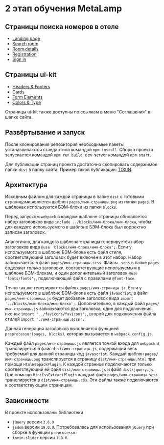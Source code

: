 # 2 этап обучения MetaLamp

## Страницы поиска номеров в отеле

- [Landing page](https://nikolaykaurov.github.io/dist/)
- [Search room](https://nikolaykaurov.github.io/dist/search-room.html)
- [Room details](https://nikolaykaurov.github.io/dist/room-details.html)
- [Registration](https://nikolaykaurov.github.io/dist/registration.html)
- [Sign in](https://nikolaykaurov.github.io/dist/sign-in.html)

## Страницы ui-kit

- [Headers & Footers](https://nikolaykaurov.github.io/dist/headers-footers.html)
- [Cards](https://nikolaykaurov.github.io/dist/cards.html)
- [Form Elements](https://nikolaykaurov.github.io/dist/form-elements.html)
- [Colors & Type](https://nikolaykaurov.github.io/dist/colors-type.html)

Страницы ui-kit также доступны по ссылкам в меню "Соглашения" в шапке сайта. 

## Развёртывание и запуск

После клонирования репозитория необходимые пакеты устанавливаются стандартной
командой `npm install`. Сборка проекта запускается командой `npm run build`,
dev-server командой `npm start`.

Для публикации страниц проекта достаточно скопировать содержимое папки
`dist` в папку сайта. Пример такой публикации: [TOXIN](https://toxin.h1n.ru/).

## Архитектура

Исходным файлом для каждой страницы в папке `dist` с готовыми страницами
является шаблон `pages/имя-страницы.pug` из папки `pages`. В шаблонах используются БЭМ-блоки
из папки `blocks`.

Перед запуском `webpack` в каждом шаблоне страницы обновляется набор заголовков
вида `include ../blocks/имя-блока/имя-блока`,
чтобы для каждого используемого в шаблоне БЭМ-блока был корректно записан заголовок.

Аналогично, для каждого шаблона страницы генерируется набор заголовков вида
`@use 'blocks/имя-блока/имя-блока';`. Если у используемого в шаблоне БЭМ-блока
есть файл стиля, соответствующий заголовок будет включён в этот набор. Набор
записывается в файл `pages/имя-страницы.scss`.
Файлы `.scss` в папке `pages` содержат только заголовки,
соответствующие используемым в шаблоне БЭМ-блокам, и один дополнительный
заголовок `@use 'fonts/fonts';`, подключающий файл с правилами `@font-face`.

Точно так же генерируются файлы `pages/имя-страницы.js`. Если у используемого
в шаблоне БЭМ-блока есть файл `javascript`, в файл `pages/имя-страницы.js`
будет добавлен заголовок вида `import '../blocks/имя-блока/имя-блока';`.
Дополнительно, в каждый файл `pages/имя-страницы.js` записываются два заголовка,
один для подключения иконок `import '../favicons/favicons';`, второй для
подключения файла стилей `import './имя-страницы.scss';`.

Данная генерация заголовков выполняется функцией `preprocessor(pages, blocks)`, которая вызывается
в `webpack.config.js`.

Каждый файл `pages/имя-страницы.js` является точкой входа для `webpack` и транслируется
в файл `dist/имя-страницы.js`, содержащий весь требуемый для данной страницы
код `javascript`. Каждый шаблон `pages/имя-страницы.pug` транслируется в
страницу `dist/имя-страницы.html` при помощи `HtmlWebpackPlugin`. К каждой
странице подключаются только соответствующий ей файл `dist/имя-страницы.js` и
файл `dist/jquery.js`. При помощи `MiniCssExtractPlugin` каждый файл 
`pages/имя-страницы.scss` транслируется в `dist/имя-страницы.css`.
Эти файлы также подключаются к соответствующим страницам.

## Зависимости

В проекте использованы библиотеки
- `jQuery` версии `3.6.0`
- `jsdom` версии `19.0.0`. Потребовалась для использования `jQuery` при сборке в функции `preprocessor`
- `toxin-slider` версии `1.0.0`.



